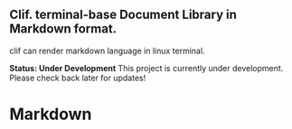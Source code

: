 ## Clif. terminal-base Document Library in Markdown format.
clif can render markdown language in linux terminal.

**Status: Under Development**
This project is currently under development. Please check back later for updates!

# Markdown
